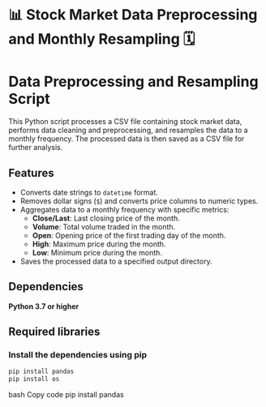 # 📊 Stock Market Data Preprocessing and Monthly Resampling 🗓️
# Data Preprocessing and Resampling Script

This Python script processes a CSV file containing stock market data, performs data cleaning and preprocessing, and resamples the data to a monthly frequency. The processed data is then saved as a CSV file for further analysis.

## Features

- Converts date strings to `datetime` format.
- Removes dollar signs (`$`) and converts price columns to numeric types.
- Aggregates data to a monthly frequency with specific metrics:
  - **Close/Last**: Last closing price of the month.
  - **Volume**: Total volume traded in the month.
  - **Open**: Opening price of the first trading day of the month.
  - **High**: Maximum price during the month.
  - **Low**: Minimum price during the month.
- Saves the processed data to a specified output directory.

## Dependencies

**Python 3.7 or higher**

## Required libraries

### Install the dependencies using pip

```py
pip install pandas
pip install os
```


bash
Copy code
pip install pandas
